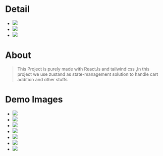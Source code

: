 # Detail

- ![](https://img.shields.io/badge/Name-scommerce-%23B4161B)
- ![](https://img.shields.io/badge/Tech-ReactJS-%23383CC1)
- ![](https://img.shields.io/badge/Bundler-Vite-%233DBE29)

# About

> This Project is purely made with ReactJs and tailwind css ,In this project we use zustand as state-management solution to handle cart addition and other stuffs

# Demo Images

- ![](https://github.com/mfaizk/scommmerce/blob/master/blobs/Screenshot%20from%202023-01-21%2014-54-54.png)
- ![](https://github.com/mfaizk/scommmerce/blob/master/blobs/Screenshot%20from%202023-01-21%2014-55-19.png)
- ![](https://github.com/mfaizk/scommmerce/blob/master/blobs/Screenshot%20from%202023-01-21%2014-55-31.png)
- ![](https://github.com/mfaizk/scommmerce/blob/master/blobs/Screenshot%20from%202023-01-21%2014-55-40.png)
- ![](https://github.com/mfaizk/scommmerce/blob/master/blobs/Screenshot%20from%202023-01-21%2014-56-39.png)
- ![](https://github.com/mfaizk/scommmerce/blob/master/blobs/Screenshot%20from%202023-01-21%2014-57-01.png)
- ![](https://github.com/mfaizk/scommmerce/blob/master/blobs/Screenshot%20from%202023-01-21%2015-00-43.png)
